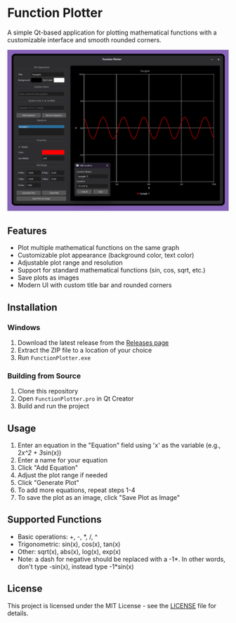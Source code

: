 # Function Plotter

A simple Qt-based application for plotting mathematical functions with a customizable interface and smooth rounded corners.

![Function Plotter Screenshot](screenshots/main_window.png)

## Features

- Plot multiple mathematical functions on the same graph
- Customizable plot appearance (background color, text color)
- Adjustable plot range and resolution
- Support for standard mathematical functions (sin, cos, sqrt, etc.)
- Save plots as images
- Modern UI with custom title bar and rounded corners

## Installation

### Windows
1. Download the latest release from the [Releases page](https://github.com/mrbrown24/FunctionPlotter/releases)
2. Extract the ZIP file to a location of your choice
3. Run `FunctionPlotter.exe`

### Building from Source
1. Clone this repository
2. Open `FunctionPlotter.pro` in Qt Creator
3. Build and run the project

## Usage

1. Enter an equation in the "Equation" field using 'x' as the variable (e.g., 2*x^2 + 3*sin(x))
2. Enter a name for your equation
3. Click "Add Equation"
4. Adjust the plot range if needed
5. Click "Generate Plot"
6. To add more equations, repeat steps 1-4
7. To save the plot as an image, click "Save Plot as Image"

## Supported Functions

- Basic operations: +, -, *, /, ^
- Trigonometric: sin(x), cos(x), tan(x)
- Other: sqrt(x), abs(x), log(x), exp(x)
- Note: a dash for negative should be replaced with a -1*. In other words, don't type -sin(x), instead type -1*sin(x)

## License

This project is licensed under the MIT License - see the [LICENSE](LICENSE) file for details.
